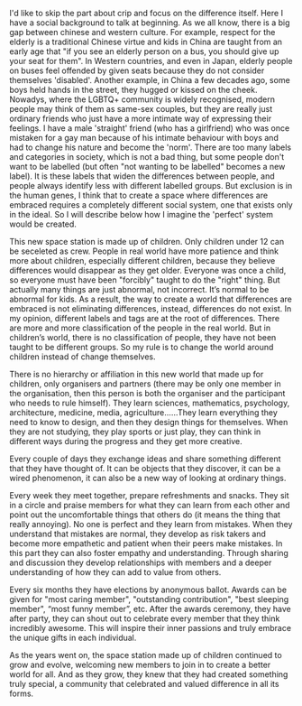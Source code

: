 I'd like to skip the part about crip and focus on the difference itself. Here I have a social background to talk at beginning. As we all know, there is a big gap between chinese and western culture. For example, respect for the elderly is a traditional Chinese virtue and kids in China are taught from an early age that "if you see an elderly person on a bus, you should give up your seat for them". In Western countries, and even in Japan, elderly people on buses feel offended by given seats because they do not consider themselves 'disabled'. Another example, in China a few decades ago, some boys held hands in the street, they hugged or kissed on the cheek. Nowadys, where the LGBTQ+ community is widely recognised, modern people may think of them as same-sex couples, but they are really just ordinary friends who just have a more intimate way of expressing their feelings. I have a male 'straight' friend (who has a girlfriend) who was once mistaken for a gay man because of his intimate behaviour with boys and had to change his nature and become the 'norm'. There are too many labels and categories in society, which is not a bad thing, but some people don't want to be labelled (but often "not wanting to be labelled" becomes a new label). It is these labels that widen the differences between people, and people always identify less with different labelled groups. But exclusion is in the human genes, I think that to create a space where differences are embraced requires a completely different social system, one that exists only in the ideal. So I will describe below how I imagine the 'perfect' system would be created.

This new space station is made up of children. Only children under 12 can be seceleted as crew. People in real world have more patience and think more about children, especially different children, because they believe differences would disappear as they get older. Everyone was once a child, so everyone must have been "forcibly" taught to do the "right" thing. But actually many things are just abnormal, not incorrect. It’s normal to be abnormal for kids. As a result, the way to create a world that differences are embraced is not eliminating differences, instead, differences do not exist. In my opinion, different labels and tags are at the root of differences. There are more and more classification of the people in the real world.  But in children’s world, there is no classification of people, they have not been taught to be different groups. So my rule is to change the world around children instead of change themselves.

There is no hierarchy or affiliation in this new world that made up for children, only organisers and partners (there may be only one member in the organisation, then this person is both the organiser and the participant who needs to rule himself). They learn sciences, mathematics, psychology, architecture, medicine, media, agriculture……They learn everything they need to know to design, and then they design things for themselves. When they are not studying, they play sports or just play, they can think in different ways during the progress and they get more creative.

Every couple of days they exchange ideas and share something different that they have thought of. It can be objects that they discover, it can be a wired phenomenon, it can also be a new way of looking at ordinary things.

Every week they meet together, prepare refreshments and snacks. They sit in a circle and praise members for what they can learn from each other and point out the uncomfortable things that others do (it means the thing that really annoying). No one is perfect and they learn from mistakes.  When they understand that mistakes are normal, they develop as risk takers and become more empathetic and patient when their peers make mistakes. In this part they can also foster empathy and understanding. Through sharing and discussion they develop relationships with members and a deeper understanding of how they can add to value from others.

Every six months they have elections by anonymous ballot. Awards can be given for "most caring member", "outstanding contribution", "best sleeping member", “most funny member”, etc. After the awards ceremony, they have after party, they can shout out to celebrate every member that they think incredibly awesome. This will inspire their inner passions and truly embrace the unique gifts in each individual.

As the years went on, the space station made up of children continued to grow and evolve, welcoming new members to join in to create a better world for all. And as they grow, they knew that they had created something truly special, a community that celebrated and valued difference in all its forms.
